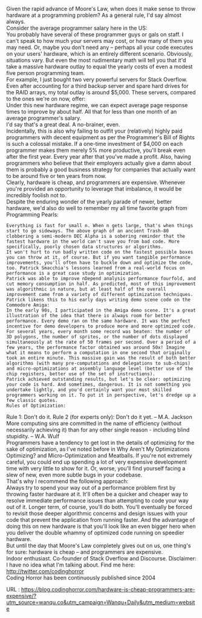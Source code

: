   Given the rapid advance of Moore's Law, when does it make sense to throw hardware at a programming problem? As a general rule, I'd say almost always.  
    Consider the average programmer salary here in the US:  
    You probably have several of these programmer guys or gals on staff. I can't speak to how much your servers may cost, or how many of them you may need. Or, maybe you don't need any  –  perhaps all your code executes on your users' hardware, which is an entirely different scenario. Obviously, situations vary. But even the most rudimentary math will tell you that it'd take a massive hardware outlay to equal the yearly costs of even a modest five person programming team.  
    For example, I just bought two very powerful servers for Stack Overflow. Even after accounting for a third backup server and spare hard drives for the RAID arrays, my total outlay is around $5,000. These servers, compared to the ones we're on now, offer:  
    Under this new hardware regime, we can expect average page response times to improve by about half. All that for less than one month of an average programmer's salary.  
    I'd say that's a great deal. A no-brainer, even.  
    Incidentally, this is also why failing to outfit your (relatively) highly paid programmers with decent equipment as per the Programmer's Bill of Rights is such a colossal mistake. If a one-time investment of $4,000 on each programmer makes them merely 5% more productive, you'll break even after the first year. Every year after that you've made a profit. Also, having programmers who believe that their employers actually give a damn about them is probably a good business strategy for companies that actually want to be around five or ten years from now.  
    Clearly, hardware is cheap, and programmers are expensive. Whenever you're provided an opportunity to leverage that imbalance, it would be incredibly foolish not to.  
    Despite the enduring wonder of the yearly parade of newer, better hardware, we'd also do well to remember my all time favorite graph from Programming Pearls:  
      
    Everything is fast for small n. When n gets large, that's when things start to go sideways. The above graph of an ancient Trash-80 clobbering a semi-modern DEC Alpha is a sobering reminder that the fastest hardware in the world can't save you from bad code. More specifically, poorly chosen data structures or algorithms.  
    It won't hurt to run badly written code on the fastest possible boxes you can throw at it, of course. But if you want tangible performance improvements, you'll often have to buckle down and optimize the code, too. Patrick Smacchia's lessons learned from a real-world focus on performance is a great case study in optimization.  
    Patrick was able to improve nDepend analysis performance fourfold, and cut memory consumption in half. As predicted, most of this improvement was algorithmic in nature, but at least half of the overall improvement came from a variety of different optimization techniques. Patrick likens this to his early days writing demo scene code on the Commodore Amiga:  
    In the early 90s, I participated in the Amiga demo scene. It's a great illustration of the idea that there is always room for better performance. Every demo ran on the same hardware. It was the perfect incentive for demo developers to produce more and more optimized code. For several years, every month some record was beaten: the number of 3D polygons, the number of sprites, or the number of dots displayed simultaneously at the rate of 50 frames per second. Over a period of a few years, the performance factor obtained was around 50x! Imagine what it means to perform a computation in one second that originally took an entire minute. This massive gain was the result of both better algorithms (with many pre-computations and delegations to sub-chips) and micro-optimizations at assembly language level (better use of the chip registers, better use of the set of instructions).  
    Patrick achieved outstanding results, but let's be clear: optimizing your code is hard. And sometimes, dangerous. It is not something you undertake lightly, and you'd certainly want your most skilled programmers working on it. To put it in perspective, let's dredge up a few classic quotes.  
    Rules of Optimization:
Rule 1: Don't do it.
Rule 2 (for experts only): Don't do it yet.
–  M.A. Jackson  
    More computing sins are committed in the name of efficiency (without necessarily achieving it) than for any other single reason - including blind stupidity.
–  W.A. Wulf  
    Programmers have a tendency to get lost in the details of optimizing for the sake of optimization, as I've noted before in Why Aren't My Optimizations Optimizing? and Micro-Optimization and Meatballs. If you're not extremely careful, you could end up spending a lot of very expensive development time with very little to show for it. Or, worse, you'll find yourself facing a slew of new, even more subtle bugs in your codebase.  
    That's why I recommend the following approach:  
    Always try to spend your way out of a performance problem first by throwing faster hardware at it. It'll often be a quicker and cheaper way to resolve immediate performance issues than attempting to code your way out of it. Longer term, of course, you'll do both. You'll eventually be forced to revisit those deeper algorithmic concerns and design issues with your code that prevent the application from running faster. And the advantage of doing this on new hardware is that you'll look like an even bigger hero when you deliver the double whammy of optimized code running on speedier hardware.  
    But until the day that Moore's Law completely gives out on us, one thing's for sure: hardware is cheap  –  and programmers are expensive.  
    Indoor enthusiast. Co-founder of Stack Overflow and Discourse. Disclaimer: I have no idea what I'm talking about. Find me here:  http://twitter.com/codinghorror  
    Coding Horror has been continuously published since 2004  
    
  URL : https://blog.codinghorror.com/hardware-is-cheap-programmers-are-expensive/?utm_source=wanqu.co&utm_campaign=Wanqu+Daily&utm_medium=website